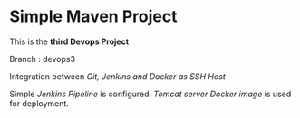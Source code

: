 # Simple Maven Project

This is the **third Devops Project**

Branch : devops3

Integration between _Git, Jenkins and Docker as SSH Host_

Simple _Jenkins Pipeline_ is configured. _Tomcat server Docker image_ is used for deployment.
